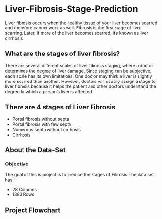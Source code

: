 # Liver-Fibrosis-Stage-Prediction
Liver fibrosis occurs when the healthy tissue of your liver becomes scarred and therefore cannot work as well. Fibrosis is the first stage of liver scarring. Later, if more of the liver becomes scarred, it’s known as liver cirrhosis.

## What are the stages of liver fibrosis?
There are several different scales of liver fibrosis staging, where a doctor determines the degree of liver damage. Since staging can be subjective, each scale has its own limitations. One doctor may think a liver is slightly more scarred than another. However, doctors will usually assign a stage to liver fibrosis because it helps the patient and other doctors understand the degree to which a person’s liver is affected.

## There are 4 stages of Liver Fibrosis

* Portal fibrosis without septa
* Portal fibrosis with few septa
* Numerous septa without cirrhosis
* Cirrhosis

## About the Data-Set
### Objective
The goal of this is project is to predice the stages of Fibrosis
The data set has:
* 28 Columns
* 1383 Rows
## Project Flowchart
